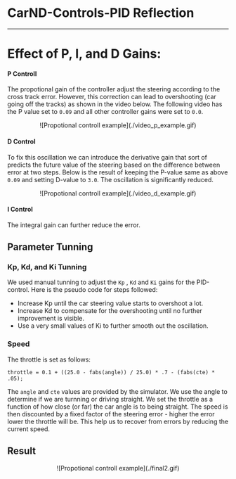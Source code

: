 # CarND-Controls-PID Reflection

---

# Effect of P, I, and D Gains:

#### P Controll

The propotional gain of the controller adjust the steering according to the cross track error. However, this correction can lead to overshooting (car going off the tracks) as shown in the video below. The following video has the P value set to `0.09` and all other controller gains were set to `0.0`. 

<p align="center">
	![Propotional controll example](./video_p_example.gif)
</p>

#### D Control

To fix this oscillation we can introduce the derivative gain that sort of predicts the future value of the steering based on the difference between error at two steps. Below is the result of keeping the P-value same as above `0.09` and setting D-value to `3.0`. The oscillation is significantly reduced. 

<p align="center">
	![Propotional controll example](./video_d_example.gif)
</p>

#### I Control

The integral gain can further reduce the error.

## Parameter Tunning

### Kp, Kd, and Ki Tunning

We used manual tunning to adjust the `Kp` , `Kd` and `Ki` gains for the PID-control. Here is the pseudo code for steps followed:

* Increase Kp until the car steering value starts to overshoot a lot.
* Increase Kd to compensate for the overshooting until no further improvement is visible. 
* Use a very small values of Ki to further smooth out the oscillation.  

### Speed

The throttle is set as follows:

```
throttle = 0.1 + ((25.0 - fabs(angle)) / 25.0) * .7 - (fabs(cte) * .05); 

```
The ```angle``` and ```cte``` values are provided by the simulator. We use the angle to determine if we are turnning or driving straight. We set the throttle as a function of how close (or far) the car angle is to being straight. The speed is then discounted by a fixed factor of the steering error - higher the error lower the throttle will be. This help us to recover from errors by reducing the current speed. 

## Result

<p align="center">
	 ![Propotional controll example](./final2.gif)
</p>
